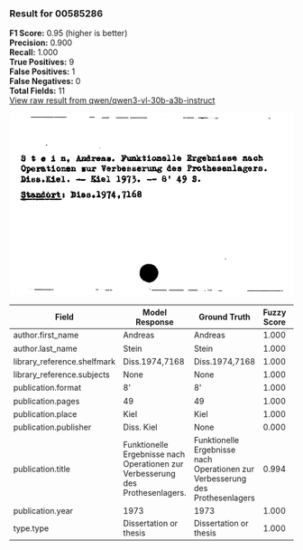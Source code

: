 ### Result for 00585286
**F1 Score:** 0.95 (higher is better)<br>**Precision:** 0.900<br>**Recall:** 1.000<br>**True Positives:** 9<br>**False Positives:** 1<br>**False Negatives:** 0<br>**Total Fields:** 11<br>[View raw result from qwen/qwen3-vl-30b-a3b-instruct](https://github.com/RISE-UNIBAS/humanities_data_benchmark/blob/main/results/2025-10-20/T0258/request_T0258_00585286.json)

<img src="https://github.com/RISE-UNIBAS/humanities_data_benchmark/blob/main/benchmarks/zettelkatalog/images/00585286.jpg?raw=true" alt="00585286" width="600px">

| Field | Model Response | Ground Truth | Fuzzy Score | Match |
|-------|----------------|--------------|-------------|-------|
| author.first_name | Andreas | Andreas | 1.000 | ✅ |
| author.last_name | Stein | Stein | 1.000 | ✅ |
| library_reference.shelfmark | Diss.1974,7168 | Diss.1974,7168 | 1.000 | ✅ |
| library_reference.subjects | None | None | 1.000 | ✅ |
| publication.format | 8' | 8' | 1.000 | ✅ |
| publication.pages | 49 | 49 | 1.000 | ✅ |
| publication.place | Kiel | Kiel | 1.000 | ✅ |
| publication.publisher | Diss. Kiel | None | 0.000 | ❌ |
| publication.title | Funktionelle Ergebnisse nach Operationen zur Verbesserung des Prothesenlagers. | Funktionelle Ergebnisse nach Operationen zur Verbesserung des Prothesenlagers | 0.994 | ✅ |
| publication.year | 1973 | 1973 | 1.000 | ✅ |
| type.type | Dissertation or thesis | Dissertation or thesis | 1.000 | ✅ |

